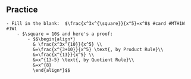 ## Practice
	- Fill in the blank:  $\frac{x^3x^{\square}}{x^5}=x^8$ #card #MTH1W #1W1
		- $\square = 10$ and here's a proof:
			- $$\begin{align*}
			  & \frac{x^3x^{10}}{x^5} \\
			  &=\frac{x^{3+10}}{x^5} \text{, by Product Rule}\\
			  &=\frac{x^{13}}{x^5} \\
			  &=x^{13-5} \text{, by Quotient Rule}\\
			  &=x^{8}
			  \end{align*}$$